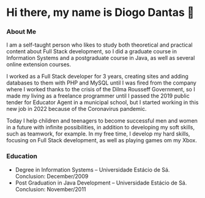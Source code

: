 # Hi there, my name is Diogo Dantas 👋

### About Me

I am a self-taught person who likes to study both theoretical and practical content about Full Stack development, so I did a graduate course in Information Systems and a postgraduate course in Java, as well as several online extension courses.

I worked as a Full Stack developer for 3 years, creating sites and adding databases to them with PHP and MySQL until I was fired from the company where I worked thanks to the crisis of the Dilma Rousseff Government, so I made my living as a freelance programmer until I passed the 2019 public tender for Educator Agent in a municipal school, but I started working in this new job in 2022 because of the Coronavirus pandemic. 

Today I help children and teenagers to become successful men and women in a future with infinite possibilities, in addition to developing my soft skills, such as teamwork, for example. In my free time, I develop my hard skills, focusing on Full Stack development, as well as playing games om my Xbox.

### Education

- Degree in Information Systems – Universidade Estácio de Sá. Conclusion: December/2009
- Post Graduation in Java Development – Universidade Estácio de Sá. Conclusion: November/2011
